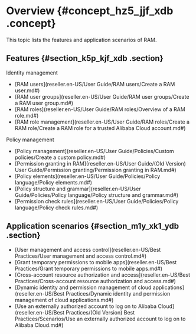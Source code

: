 # Overview {#concept_hz5_jjf_xdb .concept}

This topic lists the features and application scenarios of RAM.

## Features {#section_k5p_kjf_xdb .section}

Identity management

-   [RAM users](reseller.en-US/User Guide/RAM users/Create a RAM user.md#)
-   [RAM user groups](reseller.en-US/User Guide/RAM user groups/Create a RAM user group.md#)
-   [RAM roles](reseller.en-US/User Guide/RAM roles/Overview of a RAM role.md#)
-   [RAM role management](reseller.en-US/User Guide/RAM roles/Create a RAM role/Create a RAM role for a trusted Alibaba Cloud account.md#)

Policy management

-   [Policy management](reseller.en-US/User Guide/Policies/Custom policies/Create a custom policy.md#)
-   [Permission granting in RAM](reseller.en-US/User Guide/(Old Version) User Guide/Permission granting/Permission granting in RAM.md#)
-   [Policy elements](reseller.en-US/User Guide/Policies/Policy language/Policy elements.md#)
-   [Policy structure and grammar](reseller.en-US/User Guide/Policies/Policy language/Policy structure and grammar.md#)
-   [Permission check rules](reseller.en-US/User Guide/Policies/Policy language/Policy check rules.md#)

## Application scenarios {#section_m1y_xk1_ydb .section}

-   [User management and access control](reseller.en-US/Best Practices/User management and access control.md#)
-   [Grant temporary permissions to mobile apps](reseller.en-US/Best Practices/Grant temporary permissions to mobile apps.md#)
-   [Cross-account resource authorization and access](reseller.en-US/Best Practices/Cross-account resource authorization and access.md#)
-   [Dynamic identity and permission management of cloud applications](reseller.en-US/Best Practices/Dynamic identity and permission management of cloud applications.md#)
-   [Use an externally authorized account to log on to Alibaba Cloud](reseller.en-US/Best Practices/(Old Version) Best Practices/Scenarios/Use an externally authorized account to log on to Alibaba Cloud.md#)


